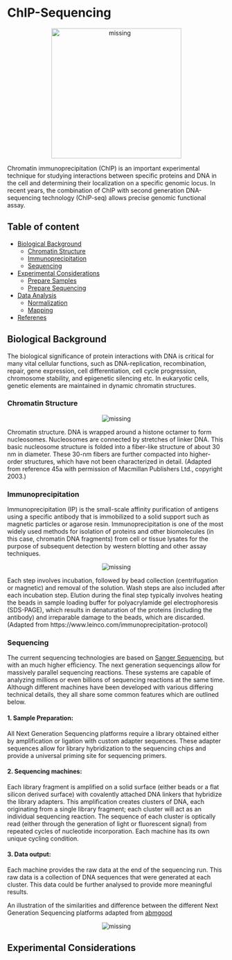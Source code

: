 # ChIP-Sequencing

<p align="center">
    <img src='https://github.com/EikDS/BENG183_markdown/blob/master/Genome-wide-mapping-of-histone-modifications-and-other-DNAeprotein-interactions-has.png' alt='missing' height='300' />
    <figcaption> Chromatin immunoprecipitation (ChIP) is an important experimental technique for studying interactions between specific proteins and DNA in the cell and determining their localization on a specific genomic locus. In recent years, the combination of ChIP with second generation DNA-sequencing technology (ChIP-seq) allows precise genomic functional assay. </figcaption>
</p>

## Table of content
- [Biological Background](#biological-background)
    - [Chromatin Structure](#chromatin-structure)
    - [Immunoprecipitation](#immunoprecipitation)
    - [Sequencing](#sequencing)
- [Experimental Considerations](#experimental-considerations)
    - [Prepare Samples](#prepare-samples)
    - [Prepare Sequencing](#prepare-sequencing)
- [Data Analysis](#data-analysis)
    - [Normalization](#normalization)
    - [Mapping](#mapping)
- [Referenes](#referenes)

## Biological Background

The biological significance of protein interactions with DNA is critical for many vital cellular functions, such as DNA-replication, recombination, repair, gene expression, cell differentiation, cell cycle progression, chromosome stability, and epigenetic silencing etc. In eukaryotic cells, genetic elements are maintained in dynamic chromatin structures.

### Chromatin Structure

<p align="center">
    <img src='https://github.com/EikDS/BENG183_markdown/blob/master/Chromatin-structure-DNA-is-wrapped-around-a-histone-octamer-to-form-nucleosomes.png' alt='missing' />
    <figcaption>Chromatin structure. DNA is wrapped around a histone octamer to form nucleosomes. Nucleosomes are connected by stretches of linker DNA. This basic nucleosome structure is folded into a fiber-like structure of about 30 nm in diameter. These 30-nm fibers are further compacted into higher-order structures, which have not been characterized in detail. (Adapted from reference 45a with permission of Macmillan Publishers Ltd., copyright 2003.) </figcaption>
</p>

### Immunoprecipitation

Immunoprecipitation (IP) is the small-scale affinity purification of antigens using a specific antibody that is immobilized to a solid support such as magnetic particles or agarose resin. Immunoprecipitation is one of the most widely used methods for isolation of proteins and other biomolecules (in this case, chromatin DNA fragments) from cell or tissue lysates for the purpose of subsequent detection by western blotting and other assay techniques.

<p align="center">
    <img src='https://github.com/EikDS/BENG183_markdown/blob/master/immunoprecipitation.gif' alt='missing' />
    <figcaption>Each step involves incubation, followed by bead collection (centrifugation or magnetic) and removal of the solution. Wash steps are also included after each incubation step. Elution during the final step typically involves heating the beads in sample loading buffer for polyacrylamide gel electrophoresis (SDS-PAGE), which results in denaturation of the proteins (including the antibody) and irreparable damage to the beads, which are discarded. (Adapted from https://www.leinco.com/immunoprecipitation-protocol) </figcaption>
</p>

### Sequencing

The current sequencing technologies are based on [Sanger Sequencing](https://en.wikipedia.org/wiki/Sanger_sequencing), but with an much higher efficiency. The next generation sequencings allow for massively parallel sequencing reactions. These systems are capable of analyzing millions or even billions of sequencing reactions at the same time. Although different machines have been developed with various differing technical details, they all share some common features which are outlined below.

#### 1. Sample Preparation:
All Next Generation Sequencing platforms require a library obtained either by amplification or ligation with custom adapter sequences. These adapter sequences allow for library hybridization to the sequencing chips and provide a universal priming site for sequencing primers.

#### 2. Sequencing machines:

Each library fragment is amplified on a solid surface (either beads or a flat silicon derived surface) with covalently attached DNA linkers that hybridize the library adapters. This amplification creates clusters of DNA, each originating from a single library fragment; each cluster will act as an individual sequencing reaction.
The sequence of each cluster is optically read (either through the generation of light or fluorescent signal) from repeated cycles of nucleotide incorporation. Each machine has its own unique cycling condition.

#### 3. Data output:
Each machine provides the raw data at the end of the sequencing run. This raw data is a collection of DNA sequences that were generated at each cluster. This data could be further analysed to provide more meaningful results.

An illustration of the similarities and difference between the different Next Generation Sequencing platforms adapted from [abmgood](https://www.abmgood.com/marketing/knowledge_base/next_generation_sequencing_introduction.php)
<p align="center">
    <img src='https://github.com/EikDS/BENG183_markdown/blob/master/Next_Generation_Sequencing_NGS_Comparisons_of_Sequencing_By_Ligation_Sequencing_By_Synthesis_Pyrosequencing.png' alt='missing' />
    <figcaption> </figcaption>
</p>

## Experimental Considerations


